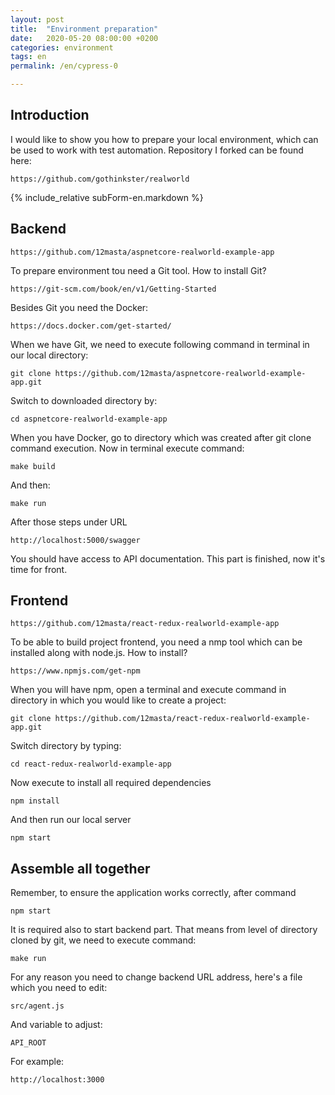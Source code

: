 ```yaml
---
layout: post
title:  "Environment preparation"
date:   2020-05-20 08:00:00 +0200
categories: environment
tags: en
permalink: /en/cypress-0

---
```


## Introduction

I would like to show you how to prepare your local environment, which can be used to work with test automation.
Repository I forked can be found here:

    https://github.com/gothinkster/realworld

{% include_relative subForm-en.markdown %}

## Backend

    https://github.com/12masta/aspnetcore-realworld-example-app

To prepare environment tou need a Git tool. How to install Git?

    https://git-scm.com/book/en/v1/Getting-Started

Besides Git you need the Docker:

    https://docs.docker.com/get-started/

When we have Git, we need to execute following command in terminal in our local directory:

    git clone https://github.com/12masta/aspnetcore-realworld-example-app.git

Switch to downloaded directory by:

    cd aspnetcore-realworld-example-app

When you have Docker, go to directory which was created after git clone command execution. Now in terminal execute command:

    make build

And then:

    make run

After those steps under URL

    http://localhost:5000/swagger

You should have access to API documentation. This part is finished, now it's time for front.

## Frontend

    https://github.com/12masta/react-redux-realworld-example-app

To be able to build project frontend, you need a nmp tool which can be installed along with node.js. How to install?

    https://www.npmjs.com/get-npm

When you will have npm, open a  terminal and execute command in directory in which you would like to create a project:

    git clone https://github.com/12masta/react-redux-realworld-example-app.git

Switch directory by typing:

    cd react-redux-realworld-example-app

Now execute to install all required dependencies

    npm install

And then run our local server

    npm start

## Assemble all together

Remember, to ensure the application works correctly, after command

    npm start

It is required also to start backend part. That means from level of directory cloned by git, we need to execute command:

    make run

For any reason you need to change backend URL address, here's a file which you need to edit:

    src/agent.js

And variable to adjust:

    API_ROOT

For example:

    http://localhost:3000

<!-- {% include_relative leadmagnet.markdown %} -->
